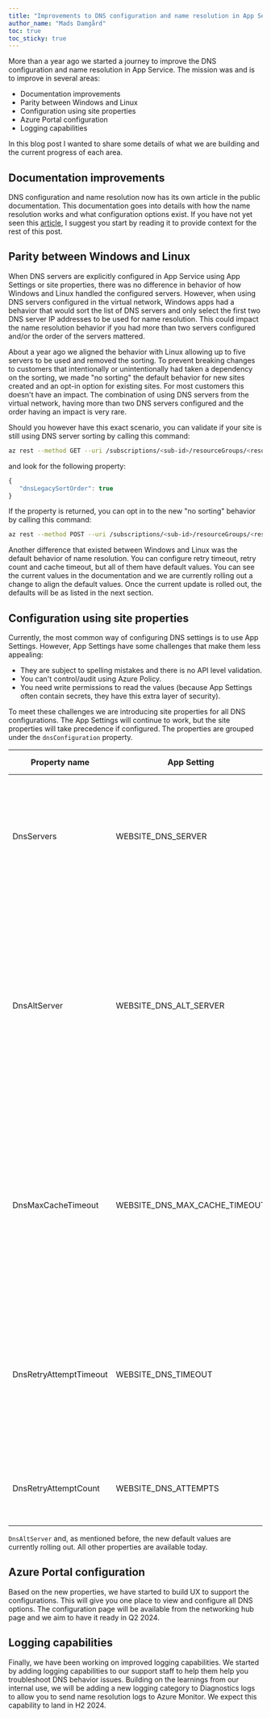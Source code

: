 ```yaml
---
title: "Improvements to DNS configuration and name resolution in App Service"
author_name: "Mads Damgård"
toc: true
toc_sticky: true
---
```


More than a year ago we started a journey to improve the DNS configuration and name resolution in App Service. The mission was and is to improve in several areas:

* Documentation improvements
* Parity between Windows and Linux
* Configuration using site properties
* Azure Portal configuration
* Logging capabilities

In this blog post I wanted to share some details of what we are building and the current progress of each area.

## Documentation improvements

DNS configuration and name resolution now has its own article in the public documentation. This documentation goes into details with how the name resolution works and what configuration options exist. If you have not yet seen this [article](https://learn.microsoft.com/azure/app-service/overview-name-resolution), I suggest you start by reading it to provide context for the rest of this post.

## Parity between Windows and Linux

When DNS servers are explicitly configured in App Service using App Settings or site properties, there was no difference in behavior of how Windows and Linux handled the configured servers. However, when using DNS servers configured in the virtual network, Windows apps had a behavior that would sort the list of DNS servers and only select the first two DNS server IP addresses to be used for name resolution. This could impact the name resolution behavior if you had more than two servers configured and/or the order of the servers mattered.

About a year ago we aligned the behavior with Linux allowing up to five servers to be used and removed the sorting. To prevent breaking changes to customers that intentionally or unintentionally had taken a dependency on the sorting, we made "no sorting" the default behavior for new sites created and an opt-in option for existing sites. For most customers this doesn't have an impact. The combination of using DNS servers from the virtual network, having more than two DNS servers configured and the order having an impact is very rare.

Should you however have this exact scenario, you can validate if your site is still using DNS server sorting by calling this command:

```bash
az rest --method GET --uri /subscriptions/<sub-id>/resourceGroups/<resource group>/providers/Microsoft.Web/sites/<site name>?api-version=2022-03-01 --query 'properties.dnsConfiguration'
```

and look for the following property:

```javascript
{
   "dnsLegacySortOrder": true
}
```

If the property is returned, you can opt in to the new "no sorting" behavior by calling this command:

```bash
az rest --method POST --uri /subscriptions/<sub-id>/resourceGroups/<resource group>/providers/Microsoft.Web/sites/<site name>/disableVirtualNetworkDnsSorting?api-version=2022-03-01
```

Another difference that existed between Windows and Linux was the default behavior of name resolution. You can configure retry timeout, retry count and cache timeout, but all of them have default values. You can see the current values in the documentation and we are currently rolling out a change to align the default values. Once the current update is rolled out, the defaults will be as listed in the next section.

## Configuration using site properties

Currently, the most common way of configuring DNS settings is to use App Settings. However, App Settings have some challenges that make them less appealing:

* They are subject to spelling mistakes and there is no API level validation.
* You can't control/audit using Azure Policy.
* You need write permissions to read the values (because App Settings often contain secrets, they have this extra layer of security).

To meet these challenges we are introducing site properties for all DNS configurations. The App Settings will continue to work, but the site properties will take precedence if configured. The properties are grouped under the `dnsConfiguration` property.

|  **Property name** | **App Setting** | **Allowed values** | **Default value** | **Description** |
|---|---|---|---|---|
| DnsServers | WEBSITE_DNS_SERVER | IPv4 addresses | none | Overrides Azure default DNS or DNS servers inherited from virtual network. Allows up to five servers. |
| DnsAltServer | WEBSITE_DNS_ALT_SERVER | IPv4 address | none | Appends this specific DNS server to the list of DNS servers configured. This will be appended to both explicitly configured DNS servers and DNS servers inherited from the virtual network. |
| DnsMaxCacheTimeout | WEBSITE_DNS_MAX_CACHE_TIMEOUT | 0-60 | 30 | DNS results will be cached according to the individual records TTL, but no longer than the defined max cache timeout. Setting cache to zero means you've disabled caching. |
| DnsRetryAttemptTimeout | WEBSITE_DNS_TIMEOUT | 1-30 | 3 | Timeout before retrying or failing. Timeout also defines the time to wait for secondary server results if the primary doesn't respond. |
| DnsRetryAttemptCount | WEBSITE_DNS_ATTEMPTS | 1-5 | 3 | Defines the number of attempts to resolve where one means no retries. |

`DnsAltServer` and, as mentioned before, the new default values are currently rolling out. All other properties are available today.

## Azure Portal configuration

Based on the new properties, we have started to build UX to support the configurations. This will give you one place to view and configure all DNS options. The configuration page will be available from the networking hub page and we aim to have it ready in Q2 2024.

## Logging capabilities

Finally, we have been working on improved logging capabilities. We started by adding logging capabilities to our support staff to help them help you troubleshoot DNS behavior issues. Building on the learnings from our internal use, we will be adding a new logging category to Diagnostics logs to allow you to send name resolution logs to Azure Monitor. We expect this capability to land in H2 2024.
